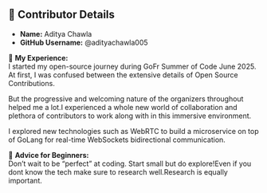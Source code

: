 ## 👤 Contributor Details

- **Name:** Aditya Chawla 
- **GitHub Username:** @adityachawla005

🌟 **My Experience:**  
I started my open-source journey during GoFr Summer of Code June 2025. At first, I was confused between the extensive details of Open Source Contributions.

But the progressive and welcoming nature of the organizers throughout helped me a lot.I experienced a whole new world of collaboration and plethora of contributors to work along with in this immersive environment.

I explored new technologies such as WebRTC to build a microservice on top of GoLang for real-time WebSockets bidirectional communication.


📌 **Advice for Beginners:**  
Don’t wait to be “perfect” at coding. Start small but do explore!Even if you dont know the tech make sure to research well.Research is equally important. 
